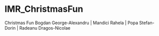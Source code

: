 # IMR_ChristmasFun
Christmas Fun
Bogdan George-Alexandru | Mandici Rahela | Popa Stefan-Dorin | Radeanu Dragos-Nicolae
